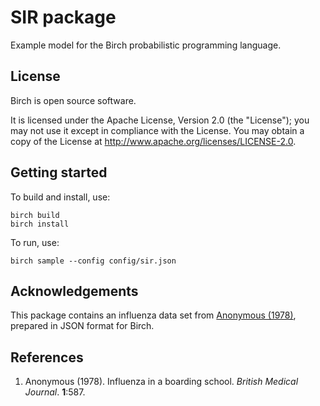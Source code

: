 # SIR package

Example model for the Birch probabilistic programming language.


## License

Birch is open source software.

It is licensed under the Apache License, Version 2.0 (the "License"); you may not use it except in compliance with the License. You may obtain a copy of the License at <http://www.apache.org/licenses/LICENSE-2.0>.


## Getting started

To build and install, use:

    birch build
    birch install

To run, use:

    birch sample --config config/sir.json


## Acknowledgements

This package contains an influenza data set from [Anonymous (1978)](#references), prepared in JSON format for Birch.


## References

  1. Anonymous (1978). Influenza in a boarding school. *British Medical Journal*. **1**:587.
